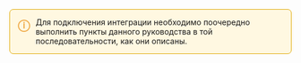 
<div style="border: 1px solid #e0a800; background-color: #fff8e1; padding: 1em; border-radius: 0.5em; margin-bottom: 1.5em;">
  <div style="display: flex; align-items: flex-start;">
    <div style="color: #f0ad4e; font-weight: bold; font-size: 1.5em; margin-right: 0.5em; line-height: 1.2;">
      &#9432;
    </div>
    <div style="flex-grow: 1;">
      <p style="margin: 0; padding: 0;">
        Для подключения интеграции необходимо поочередно выполнить пункты данного руководства в той последовательности, как они описаны.
      </p>
    </div>
  </div>
</div>
